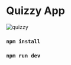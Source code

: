 # Quizzy App

![quizzy](https://user-images.githubusercontent.com/68321206/224674325-064da8ba-d9ae-4518-8ad3-3a564f3a88d0.png)


### `npm install`

### `npm run dev`
